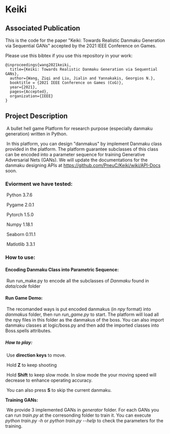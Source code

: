 # Keiki

## Associated Publication
This is the code for the paper "Keiki: Towards Realistic Danmaku Generation via Sequential GANs" accepted by the 2021 IEEE Conference on Games.

Please use this bibtex if you use this repository in your work:

````
@inproceedings{wang2021keiki,
  title={Keiki: Towards Realistic Danmaku Generation via Sequential GANs},
  author={Wang, Ziqi and Liu, Jialin and Yannakakis, Georgios N.},
  booktitle = {2021 IEEE Conference on Games (CoG)},
  year={2021},
  pages={Accepted},
  organization={IEEE}
}
````

## Project Description

​    A bullet hell game Platform for research purpose (especially danmaku generation) written in Python.

​    In this platform, you can design "danmakus" by implement Danmaku class provided in the platform. The platform guarantee subclasses of this class can be encoded into a parameter sequence for training Generative Adversarial Nets (GANs). We will update the documentations for the danmaku designing APIs at https://github.com/PneuC/Keiki/wiki/API-Docs soon.

### Eviorment we have tested:

​    Python 3.7.6

​    Pygame 2.0.1

​    Pytorch 1.5.0

​    Numpy 1.18.1

​    Seaborn 0.11.1

​    Matlotlib 3.3.1

### How to use:

#### Encoding Danmaku Class into Parametric Sequence:

​    Run run_make.py to encode all the subclasses of *Danmaku* found in *data/code* folder

#### Run Game Demo:

​    The recomanded ways is put encoded danmakus (in *npy* format) into *danmakus* folder, then run *run_game.py* to start. The platform will load all the npy files in this folder as the danmakus of the boss. You can also import danmaku classes at logic/boss.py and then add the imported classes into Boss.spells attributes.

##### How to play:

​    Use **direction keys** to move. 

​    Hold **Z** to keep shooting

​    Hold **Shift** to keep slow mode. In slow mode the your moving speed will decrease to enhance operating accuracy.

​    You can also press **S** to skip the current danmaku.

**Training GANs:**

​    We provide 3 implemented GANs in *generator* folder. For each GANs you can run *train.py* at the corresonding folder to train it. You can execute *python train.py -h* or *python train.py --help* to check the parameters for the training. 



